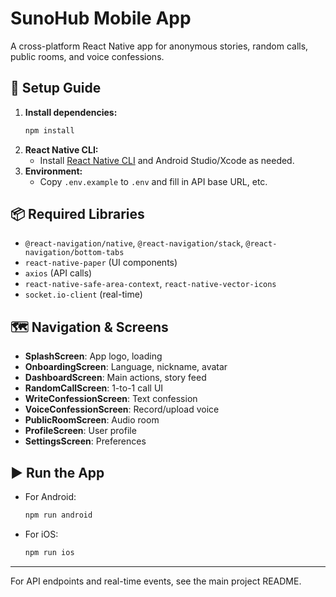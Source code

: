 # SunoHub Mobile App

A cross-platform React Native app for anonymous stories, random calls, public rooms, and voice confessions.

## 📱 Setup Guide
1. **Install dependencies:**
   ```bash
   npm install
   ```
2. **React Native CLI:**
   - Install [React Native CLI](https://reactnative.dev/docs/environment-setup) and Android Studio/Xcode as needed.
3. **Environment:**
   - Copy `.env.example` to `.env` and fill in API base URL, etc.

## 📦 Required Libraries
- `@react-navigation/native`, `@react-navigation/stack`, `@react-navigation/bottom-tabs`
- `react-native-paper` (UI components)
- `axios` (API calls)
- `react-native-safe-area-context`, `react-native-vector-icons`
- `socket.io-client` (real-time)

## 🗺️ Navigation & Screens
- **SplashScreen**: App logo, loading
- **OnboardingScreen**: Language, nickname, avatar
- **DashboardScreen**: Main actions, story feed
- **RandomCallScreen**: 1-to-1 call UI
- **WriteConfessionScreen**: Text confession
- **VoiceConfessionScreen**: Record/upload voice
- **PublicRoomScreen**: Audio room
- **ProfileScreen**: User profile
- **SettingsScreen**: Preferences

## ▶️ Run the App
- For Android:
  ```bash
  npm run android
  ```
- For iOS:
  ```bash
  npm run ios
  ```

---

For API endpoints and real-time events, see the main project README. 